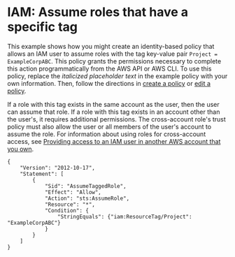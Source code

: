 # IAM: Assume roles that have a specific tag<a name="reference_policies_examples_iam-assume-tagged-role"></a>

This example shows how you might create an identity\-based policy that allows an IAM user to assume roles with the tag key\-value pair `Project = ExampleCorpABC`\. This policy grants the permissions necessary to complete this action programmatically from the AWS API or AWS CLI\. To use this policy, replace the *italicized placeholder text* in the example policy with your own information\. Then, follow the directions in [create a policy](access_policies_create.md) or [edit a policy](access_policies_manage-edit.md)\. 

If a role with this tag exists in the same account as the user, then the user can assume that role\. If a role with this tag exists in an account other than the user's, it requires additional permissions\. The cross\-account role's trust policy must also allow the user or all members of the user's account to assume the role\. For information about using roles for cross\-account access, see [Providing access to an IAM user in another AWS account that you own](id_roles_common-scenarios_aws-accounts.md)\.

```
{
    "Version": "2012-10-17",
    "Statement": [
        {
            "Sid": "AssumeTaggedRole",
            "Effect": "Allow",
            "Action": "sts:AssumeRole",
            "Resource": "*",
            "Condition": {
                "StringEquals": {"iam:ResourceTag/Project": "ExampleCorpABC"}
            }
        }
    ]
}
```